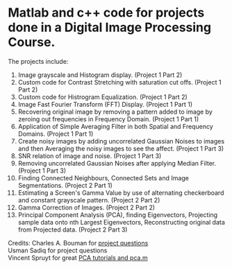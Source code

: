 # Matlab and c++ code for projects done in a Digital Image Processing Course.  
The projects include:      
1) Image grayscale and Histogram display. (Project 1 Part 2)  
2) Custom code for Contrast Stretching with saturation cut offs. (Project 1 Part 2)  
3) Custom code for Histrogram Equalization. (Project 1 Part 2)  
4) Image Fast Fourier Transform (FFT) Display. (Project 1 Part 1)  
5) Recovering original image by removing a pattern added to image by zeroing out frequencies in Frequency Domain. (Project 1 Part 1)  
6) Application of Simple Averaging Filter in both Spatial and Frequency Domains. (Project 1 Part 1)  
7) Create noisy images by adding uncorrelated Gaussian Noises to images and then Averaging the noisy images to see the affect. (Project 1 Part 3)  
8) SNR relation of image and noise. (Project 1 Part 3)  
9) Removing uncorrelated Gaussian Noises after applying Median Filter. (Project 1 Part 3)  
10) Finding Connected Neighbours, Connected Sets and Image Segmentations. (Project 2 Part 1)  
11) Estimating a Screen's Gamma Value by use of alternating checkerboard and constant grayscale pattern. (Project 2 Part 2)  
12) Gamma Correction of Images.  (Project 2 Part 2)  
13) Principal Component Analysis (PCA), finding Eigenvectors, Projecting sample data onto nth Largest Eigenvectors, Reconstructing original data from Projected data. (Project 2 Part 3)    

  
  
Credits:
Charles A. Bouman for [project questions](https://engineering.purdue.edu/~bouman/grad-labs/)  
Usman Sadiq for project questions  
Vincent Spruyt for great [PCA tutorials and pca.m](http://visiondummy.com/2014/05/feature-extraction-using-pca/)  
